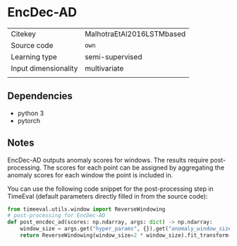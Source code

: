 # EncDec-AD

|||
| :--- | :--- |
| Citekey | MalhotraEtAl2016LSTMbased |
| Source code | `own` |
| Learning type | semi-supervised |
| Input dimensionality | multivariate |
|||

## Dependencies

- python 3
- pytorch

## Notes

EncDec-AD outputs anomaly scores for windows.
The results require post-processing.
The scores for each point can be assigned by aggregating the anomaly scores for each window the point is included in.

You can use the following code snippet for the post-processing step in TimeEval (default parameters directly filled in from the source code):

<!--BEGIN:timeeval-post-->
```python
from timeeval.utils.window import ReverseWindowing
# post-processing for EncDec-AD
def post_encdec_ad(scores: np.ndarray, args: dict) -> np.ndarray:
    window_size = args.get("hyper_params", {}).get("anomaly_window_size", 30)
    return ReverseWindowing(window_size=2 * window_size).fit_transform(scores)
```
<!--END:timeeval-post-->
